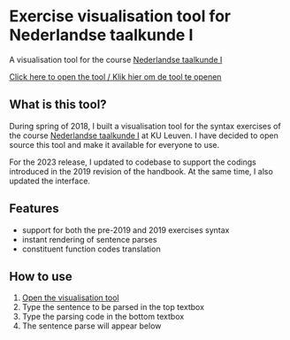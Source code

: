 # Exercise visualisation tool for Nederlandse taalkunde I

A visualisation tool for the course [Nederlandse taalkunde I](https://onderwijsaanbod.kuleuven.be/syllabi/n/F0AM8BN.htm)

[Click here to open the tool / Klik hier om de tool te openen](https://anthesevenants.github.io/ntk/)

## What is this tool?

During spring of 2018, I built a visualisation tool for the syntax exercises of the course [Nederlandse taalkunde I](https://onderwijsaanbod.kuleuven.be/syllabi/n/F0AM8BN.htm) at KU Leuven. I have decided to open source this tool and make it available for everyone to use.

For the 2023 release, I updated to codebase to support the codings introduced in the 2019 revision of the handbook. At the same time, I also updated the interface.

## Features

- support for both the pre-2019 and 2019 exercises syntax
- instant rendering of sentence parses
- constituent function codes translation

## How to use

1. [Open the visualisation tool](https://anthesevenants.github.io/ntk/)
2. Type the sentence to be parsed in the top textbox
3. Type the parsing code in the bottom textbox
4. The sentence parse will appear below